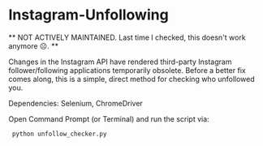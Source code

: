 # Instagram-Unfollowing

** NOT ACTIVELY MAINTAINED. Last time I checked, this doesn't work anymore &#9785;. **

Changes in the Instagram API have rendered third-party Instagram follower/following applications temporarily obsolete. Before a better fix comes along, this is a simple, direct method for checking who unfollowed you.

Dependencies: Selenium, ChromeDriver

Open Command Prompt (or Terminal) and run the script via:

<pre><code> python unfollow_checker.py </code></pre>
